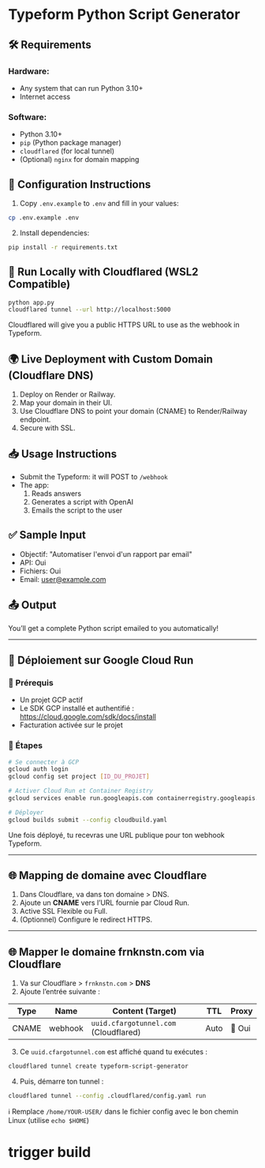 # Typeform Python Script Generator

## 🛠 Requirements

### Hardware:
- Any system that can run Python 3.10+
- Internet access

### Software:
- Python 3.10+
- `pip` (Python package manager)
- `cloudflared` (for local tunnel)
- (Optional) `nginx` for domain mapping

## 🔧 Configuration Instructions

1. Copy `.env.example` to `.env` and fill in your values:
```bash
cp .env.example .env
```

2. Install dependencies:
```bash
pip install -r requirements.txt
```

## 🚀 Run Locally with Cloudflared (WSL2 Compatible)

```bash
python app.py
cloudflared tunnel --url http://localhost:5000
```

Cloudflared will give you a public HTTPS URL to use as the webhook in Typeform.

## 🌍 Live Deployment with Custom Domain (Cloudflare DNS)

1. Deploy on Render or Railway.
2. Map your domain in their UI.
3. Use Cloudflare DNS to point your domain (CNAME) to Render/Railway endpoint.
4. Secure with SSL.

## 📥 Usage Instructions

- Submit the Typeform: it will POST to `/webhook`
- The app:
  1. Reads answers
  2. Generates a script with OpenAI
  3. Emails the script to the user

## ✅ Sample Input

- Objectif: "Automatiser l'envoi d'un rapport par email"
- API: Oui
- Fichiers: Oui
- Email: user@example.com

## 📤 Output
You’ll get a complete Python script emailed to you automatically!

---

## 🚀 Déploiement sur Google Cloud Run

### 🧰 Prérequis

- Un projet GCP actif
- Le SDK GCP installé et authentifié : https://cloud.google.com/sdk/docs/install
- Facturation activée sur le projet

### 🐳 Étapes

```bash
# Se connecter à GCP
gcloud auth login
gcloud config set project [ID_DU_PROJET]

# Activer Cloud Run et Container Registry
gcloud services enable run.googleapis.com containerregistry.googleapis.com

# Déployer
gcloud builds submit --config cloudbuild.yaml
```

Une fois déployé, tu recevras une URL publique pour ton webhook Typeform.

---

## 🌐 Mapping de domaine avec Cloudflare

1. Dans Cloudflare, va dans ton domaine > DNS.
2. Ajoute un **CNAME** vers l’URL fournie par Cloud Run.
3. Active SSL Flexible ou Full.
4. (Optionnel) Configure le redirect HTTPS.


---

## 🌐 Mapper le domaine frnknstn.com via Cloudflare

1. Va sur Cloudflare > `frnknstn.com` > **DNS**
2. Ajoute l’entrée suivante :

| Type  | Name       | Content (Target)                    | TTL   | Proxy |
|-------|------------|--------------------------------------|-------|-------|
| CNAME | webhook    | `uuid.cfargotunnel.com` (Cloudflared) | Auto  | 🔶 Oui |

3. Ce `uuid.cfargotunnel.com` est affiché quand tu exécutes :
```bash
cloudflared tunnel create typeform-script-generator
```

4. Puis, démarre ton tunnel :
```bash
cloudflared tunnel --config .cloudflared/config.yaml run
```

ℹ️ Remplace `/home/YOUR-USER/` dans le fichier config avec le bon chemin Linux (utilise `echo $HOME`)
# trigger build
